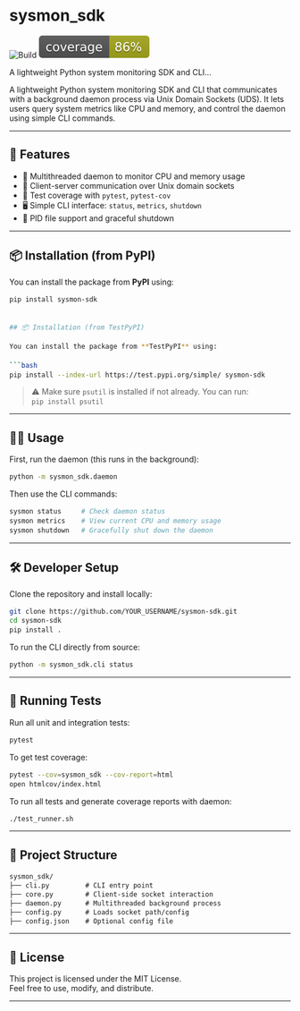 # sysmon_sdk

![Build](https://github.com/gupta55760/sysmon-sdk/actions/workflows/python-tests.yml/badge.svg)
![Coverage](coverage.svg)

A lightweight Python system monitoring SDK and CLI...


A lightweight Python system monitoring SDK and CLI that communicates with a background daemon process via Unix Domain Sockets (UDS). It lets users query system metrics like CPU and memory, and control the daemon using simple CLI commands.

---

## 🚀 Features

- 🔧 Multithreaded daemon to monitor CPU and memory usage
- 📡 Client-server communication over Unix domain sockets
- 🧪 Test coverage with `pytest`, `pytest-cov`
- 🖥 Simple CLI interface: `status`, `metrics`, `shutdown`
- 🔐 PID file support and graceful shutdown

---

## 📦 Installation (from PyPI)

You can install the package from **PyPI** using:

```bash
pip install sysmon-sdk


## 📦 Installation (from TestPyPI)

You can install the package from **TestPyPI** using:

```bash
pip install --index-url https://test.pypi.org/simple/ sysmon-sdk
```

> ⚠️ Make sure `psutil` is installed if not already. You can run:  
> `pip install psutil`

---

## 🧑‍💻 Usage

First, run the daemon (this runs in the background):

```bash
python -m sysmon_sdk.daemon
```

Then use the CLI commands:

```bash
sysmon status     # Check daemon status
sysmon metrics    # View current CPU and memory usage
sysmon shutdown   # Gracefully shut down the daemon
```

---

## 🛠 Developer Setup

Clone the repository and install locally:

```bash
git clone https://github.com/YOUR_USERNAME/sysmon-sdk.git
cd sysmon-sdk
pip install .
```

To run the CLI directly from source:

```bash
python -m sysmon_sdk.cli status
```

---

## 🧪 Running Tests

Run all unit and integration tests:

```bash
pytest
```

To get test coverage:

```bash
pytest --cov=sysmon_sdk --cov-report=html
open htmlcov/index.html
```

To run all tests and generate coverage reports with daemon:

```bash
./test_runner.sh
```

---

## 📁 Project Structure

```
sysmon_sdk/
├── cli.py         # CLI entry point
├── core.py        # Client-side socket interaction
├── daemon.py      # Multithreaded background process
├── config.py      # Loads socket path/config
├── config.json    # Optional config file
```

---

## 📜 License

This project is licensed under the MIT License.  
Feel free to use, modify, and distribute.

---
